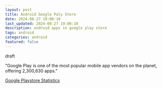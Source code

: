 ```yaml
---
layout: post
title: Android Google Paly Store
date: 2024-08-27 19:00:10
last_updated: 2024-08-27 19:00:10
description: android apps in google play store
tags: android
categories: android
featured: false
---
```


draft

"Google Play is one of the most popular mobile app vendors on the planet, offering 2,300,630 apps."

[Google Playstore Statistics]: https://42matters.com/google-play-statistics-and-trends#available-apps-count "https://42matters.com/google-play-statistics-and-trends#available-apps-count"

[Google Playstore Statistics]
